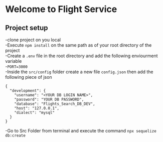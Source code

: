 # Welcome to Flight Service   

## Project setup   
-clone project on you local  
-Execute `npm install` on the same path as of your root directory of the project    
-Create a `.env` file in the root directory and add the following enviourment variable   
    -`PORT=3000`  
-Inside the `src/config` folder create a new file `config.json` then add the following piece of json  

```
{
  "development": {
    "username": "<YOUR DB LOGIN NAME>",
    "password": "YOUR DB PASSWORD",
    "database": "Flights_Search_DB_DEV",
    "host": "127.0.0.1",
    "dialect": "mysql"
  }
}
``` 
-Go to Src Folder  from terminal and execute the command `npx sequelize db:create`  